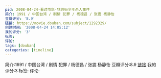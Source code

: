 ```yaml
---
pid: 2008-04-24-看过电影-牯岭街少年杀人事件
简介: 1991 / 中国台湾 / 剧情 犯罪 / 杨德昌 / 张震 杨静怡
豆瓣评分: '8.9'
链接: https://movie.douban.com/subject/1292329/
创建时间: '2008-04-24 14:05:12'
我的评分: '3'
标签:
评论:
tags: [douban]
categories: [timeline]
---
```

简介:1991 / 中国台湾 / 剧情 犯罪 / 杨德昌 / 张震 杨静怡
豆瓣评分:8.9
[链接](https://movie.douban.com/subject/1292329/)
我的评分:3
标签:
评论:
